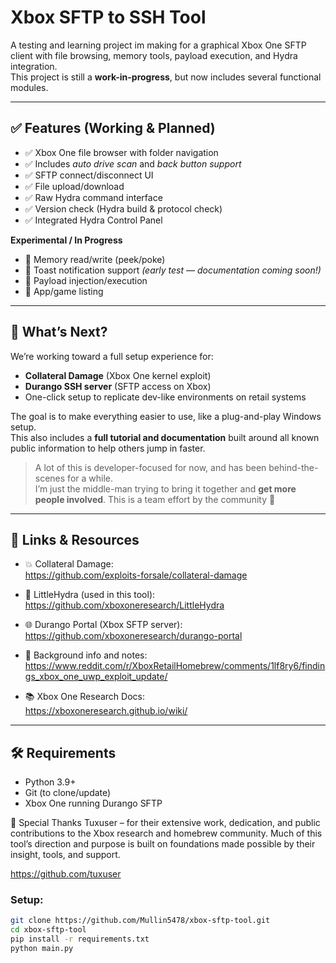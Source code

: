 # Xbox SFTP to SSH Tool

A testing and learning project im making for a graphical Xbox One SFTP client with file browsing, memory tools, payload execution, and Hydra integration.  
This project is still a **work-in-progress**, but now includes several functional modules.

---

## ✅ Features (Working & Planned)

- ✅ Xbox One file browser with folder navigation  
- ✅ Includes *auto drive scan* and *back button support*
- ✅ SFTP connect/disconnect UI
- ✅ File upload/download
- ✅ Raw Hydra command interface
- ✅ Version check (Hydra build & protocol check)
- ✅ Integrated Hydra Control Panel

**Experimental / In Progress**
- 🚧 Memory read/write (peek/poke)
- 🚧 Toast notification support *(early test — documentation coming soon!)*
- 🚧 Payload injection/execution
- 🚧 App/game listing

---

## 🧪 What’s Next?

We’re working toward a full setup experience for:
- **Collateral Damage** (Xbox One kernel exploit)
- **Durango SSH server** (SFTP access on Xbox)
- One-click setup to replicate dev-like environments on retail systems

The goal is to make everything easier to use, like a plug-and-play Windows setup.  
This also includes a **full tutorial and documentation** built around all known public information to help others jump in faster.

> A lot of this is developer-focused for now, and has been behind-the-scenes for a while.  
> I’m just the middle-man trying to bring it together and **get more people involved**. This is a team effort by the community 💚

---

## 🔗 Links & Resources

- 💥 Collateral Damage:  
  https://github.com/exploits-forsale/collateral-damage

- 🧠 LittleHydra (used in this tool):  
  https://github.com/xboxoneresearch/LittleHydra

- 🌐 Durango Portal (Xbox SFTP server):  
  https://github.com/xboxoneresearch/durango-portal

- 📢 Background info and notes:  
  https://www.reddit.com/r/XboxRetailHomebrew/comments/1lf8ry6/findings_xbox_one_uwp_exploit_update/

- 📚 Xbox One Research Docs:  
  https://xboxoneresearch.github.io/wiki/

---

## 🛠 Requirements

- Python 3.9+
- Git (to clone/update)
- Xbox One running Durango SFTP

🙏 Special Thanks
Tuxuser – for their extensive work, dedication, and public contributions to the Xbox research and homebrew community.
Much of this tool’s direction and purpose is built on foundations made possible by their insight, tools, and support.

https://github.com/tuxuser

### Setup:

```bash
git clone https://github.com/Mullin5478/xbox-sftp-tool.git
cd xbox-sftp-tool
pip install -r requirements.txt
python main.py
